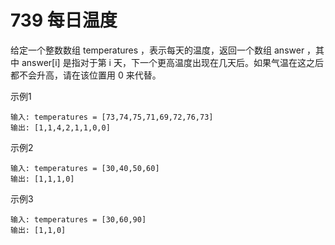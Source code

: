 # 739 每日温度

给定一个整数数组 temperatures ，表示每天的温度，返回一个数组 answer ，其中 answer[i] 是指对于第 i 天，下一个更高温度出现在几天后。如果气温在这之后都不会升高，请在该位置用 0 来代替。

示例1
```
输入: temperatures = [73,74,75,71,69,72,76,73]
输出: [1,1,4,2,1,1,0,0]
```
示例2
```
输入: temperatures = [30,40,50,60]
输出: [1,1,1,0]
```
示例3
```
输入: temperatures = [30,60,90]
输出: [1,1,0]
```